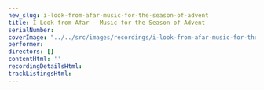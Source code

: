 ```yaml
---
new_slug: i-look-from-afar-music-for-the-season-of-advent
title: I Look from Afar - Music for the Season of Advent
serialNumber: 
coverImage: "../../src/images/recordings/i-look-from-afar-music-for-the-season-of-advent.jpg"
performer: 
directors: []
contentHtml: ''
recordingDetailsHtml: 
trackListingsHtml: 
---
```


